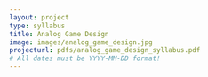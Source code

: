 ```yaml
---
layout: project
type: syllabus
title: Analog Game Design
image: images/analog_game_design.jpg
projecturl: pdfs/analog_game_design_syllabus.pdf
# All dates must be YYYY-MM-DD format!
---
```

